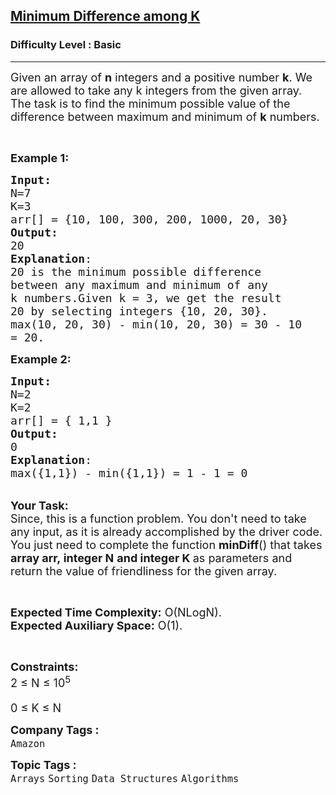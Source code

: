 <h2><a href="https://www.geeksforgeeks.org/problems/minimum-difference-among-k5805/1?itm_source=geeksforgeeks&itm_medium=article&itm_campaign=bottom_sticky_on_article">Minimum Difference among K</a></h2><h3>Difficulty Level : Basic</h3><hr><div class="problems_problem_content__Xm_eO"><p><span style="font-size: 18px;">Given an array of&nbsp;<strong>n</strong>&nbsp;integers and a positive number&nbsp;<strong>k</strong>. We are allowed to take any k integers from the given array. The task is to find the minimum possible value of the difference between maximum and minimum of <strong>k</strong> numbers.</span></p>
<p>&nbsp;</p>
<p><span style="font-size: 18px;"><strong>Example 1:</strong></span></p>
<pre><span style="font-size: 18px;"><strong>Input:
</strong>N=7
K=3
arr[] = {10, 100, 300, 200, 1000, 20, 30}
<strong>Output:
</strong>20
<strong>Explanation</strong>:
20 is the minimum possible difference 
between any maximum and minimum of any 
k numbers.Given k = 3, we get the result 
20 by selecting integers {10, 20, 30}.
max(10, 20, 30) - min(10, 20, 30) = 30 - 10 
= 20.</span></pre>
<p><span style="font-size: 18px;"><strong>Example 2:</strong></span></p>
<pre><span style="font-size: 18px;"><strong>Input:
</strong>N=2
K=2
arr[] = { 1,1 }
<strong>Output:
</strong>0
<strong>Explanation</strong>:
max({1,1}) - min({1,1}) = 1 - 1 = 0
</span></pre>
<p><br><span style="font-size: 18px;"><strong>Your Task:</strong><br>Since, this is a function problem. You don't need to take any input, as it is already accomplished by the driver code. You just need to complete the function <strong>minDiff</strong>() that takes <strong>array arr,&nbsp;integer N</strong>&nbsp;<strong>and integer K&nbsp;</strong>as parameters and return the value of friendliness for the given array.</span></p>
<p>&nbsp;</p>
<p><span style="font-size: 18px;"><strong>Expected Time Complexity:</strong> O(NLogN).<br><strong>Expected Auxiliary Space:</strong> O(1).</span></p>
<p>&nbsp;</p>
<p><span style="font-size: 18px;"><strong>Constraints:</strong><br>2 ≤ N ≤ 10<sup>5<br><br></sup>0 ≤ K ≤ N<br></span></p></div><p><span style=font-size:18px><strong>Company Tags : </strong><br><code>Amazon</code>&nbsp;<br><p><span style=font-size:18px><strong>Topic Tags : </strong><br><code>Arrays</code>&nbsp;<code>Sorting</code>&nbsp;<code>Data Structures</code>&nbsp;<code>Algorithms</code>&nbsp;